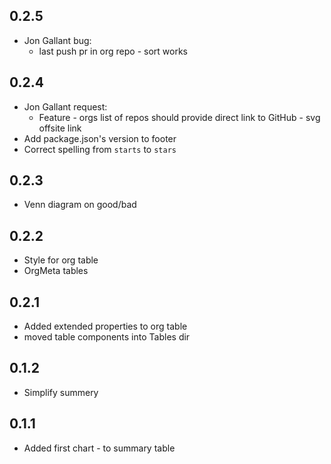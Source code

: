 ## 0.2.5

* Jon Gallant bug:
    * last push pr in org repo - sort works

## 0.2.4

* Jon Gallant request:
    * Feature - orgs list of repos should provide direct link to GitHub - svg offsite link
* Add package.json's version to footer
* Correct spelling from `starts` to `stars`

## 0.2.3

* Venn diagram on good/bad

## 0.2.2

* Style for org table
* OrgMeta tables

## 0.2.1

* Added extended properties to org table
* moved table components into Tables dir

## 0.1.2 

* Simplify summery

## 0.1.1

* Added first chart - to summary table